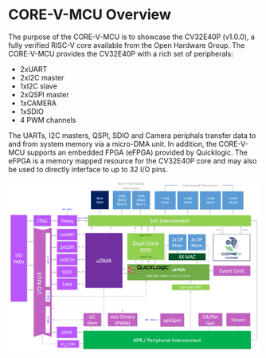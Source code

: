 # CORE-V-MCU Overview

The purpose of the CORE-V-MCU is to showcase the CV32E40P (v1.0.0), a fully verified RISC-V core available from the Open Hardware Group.
The CORE-V-MCU provides the CV32E40P with a rich set of peripherals:

* 2xUART
* 2xI2C master
* 1xI2C slave
* 2xQSPI master
* 1xCAMERA
* 1xSDIO
* 4 PWM channels

The UARTs, I2C masters, QSPI, SDIO and Camera periphals transfer data to and from system memory via a micro-DMA unit.
In addition, the CORE-V-MCU supports an embedded FPGA (eFPGA) provided by Quicklogic.
The eFPGA is a memory mapped resource for the CV32E40P core and may also be used to directly interface to up to 32 I/O pins.

<!--
__Note:__ A set of registers in soc_ctrl defines which peripherals and how many were incorporated in the build.
The soc_ctrl documenation reports the configuration when the documentation was generated, however that may not be in sync with the
configuration when the RTL was built.

The system supports 512KB of SRAM and 3 PLLs.
-->

![Block Diagram](../images/CORE-V-MCU_Block_Diagram.png)



